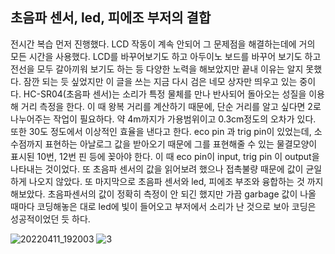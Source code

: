## 초음파 센서, led, 피에조 부저의 결합
전시간 복습 먼저 진행했다.
 LCD 작동이 계속 안되어 그 문제점을 해결하는데에 거의 모든 시간을 사용했다.
 LCD를 바꾸어보기도 하고 아두이노 보드를 바꾸어 보기도 하고 전선을 모두 갈아끼워 보기도 하는 등 다양한 노력을 해보았지만 끝내 이유는 알지 못했다. 
잠깐 되는 듯 싶었지만 이 글을 쓰는 지금 다시 검은 네모 상자만 띄우고 있는 중이다. 
HC-SR04(초음파 센서)는 소리가 특정 물체를 만나 반사되어 돌아오는 성질을 이용해 거리 측정을 한다. 
이 때 왕복 거리를 계산하기 때문에, 단순 거리를 알고 싶다면 2로 나누어주는 작업이 필요하다.
약 4m까지가 가용범위이고 0.3cm정도의 오차가 있다. 
또한 30도 정도에서 이상적인 효율을 낸다고 한다. 
eco pin 과 trig pin이 있었는데, 소수점까지 표현하는 아날로그 값을 받아오기 때문에 그를 표현해줄 수 있는 물결모양이 표시된 10번, 12번 핀 등에 꽂아야 한다.
이 때 eco pin이 input, trig pin 이 output을 나타내는 것이었다.
또 초음파 센서의 값을 읽어보려 했으나 접촉불량 때문에 값이 균일하게 나오지 않았다.
또 마지막으로 초음파 센서와 led, 피에조 부조와 융합하는 것 까지 해보았다. 초음파센서의 값이 정확히 측정이 안 되긴 했지만 가끔 garbage 값이 나올 때마다 코딩해놓은 대로 led에 빛이 들어오고 부저에서 소리가 난 것으로 보아 코딩은 성공적이었던 듯 하다.

![20220411_192003](https://user-images.githubusercontent.com/76214070/167424003-aeb73856-11ac-402c-a45c-434ccbf83222.jpg)
![3](https://user-images.githubusercontent.com/76214070/173320535-623066a1-b5e9-4d36-bac2-fc5e4aabcb67.PNG)
